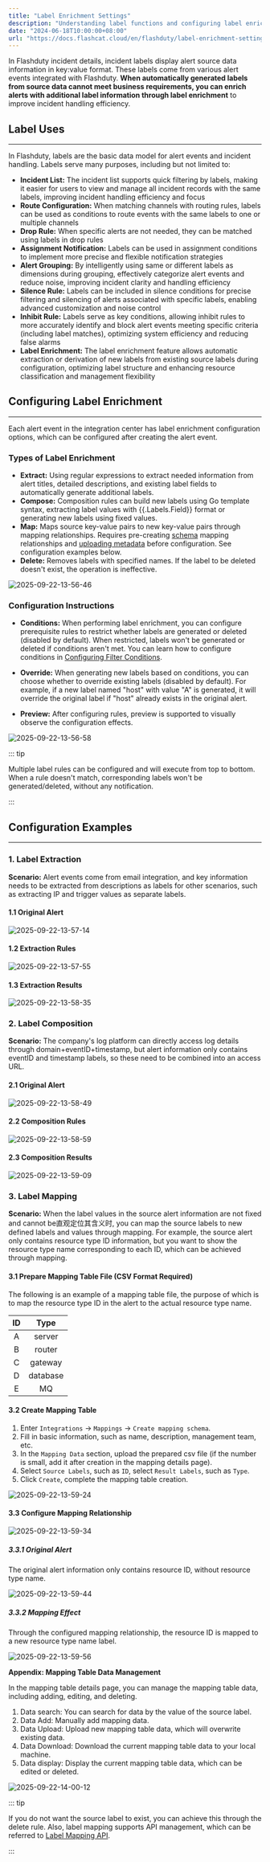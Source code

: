 ```yaml
---
title: "Label Enrichment Settings"
description: "Understanding label functions and configuring label enrichment"
date: "2024-06-18T10:00:00+08:00"
url: "https://docs.flashcat.cloud/en/flashduty/label-enrichment-settings"
---
```


In Flashduty incident details, incident labels display alert source data information in key:value format. These labels come from various alert events integrated with Flashduty. **When automatically generated labels from source data cannot meet business requirements, you can enrich alerts with additional label information through label enrichment** to improve incident handling efficiency.

<!-- Video Guide 
## Video Guide
---
<Video src="https://download.flashcat.cloud/flashduty/video/label-enrichment.mp4"></Video>
-->

## Label Uses
---
In Flashduty, labels are the basic data model for alert events and incident handling. Labels serve many purposes, including but not limited to:

- **Incident List:** The incident list supports quick filtering by labels, making it easier for users to view and manage all incident records with the same labels, improving incident handling efficiency and focus
- **Route Configuration:** When matching channels with routing rules, labels can be used as conditions to route events with the same labels to one or multiple channels
- **Drop Rule:** When specific alerts are not needed, they can be matched using labels in drop rules
- **Assignment Notification:** Labels can be used in assignment conditions to implement more precise and flexible notification strategies
- **Alert Grouping:** By intelligently using same or different labels as dimensions during grouping, effectively categorize alert events and reduce noise, improving incident clarity and handling efficiency
- **Silence Rule:** Labels can be included in silence conditions for precise filtering and silencing of alerts associated with specific labels, enabling advanced customization and noise control
- **Inhibit Rule:** Labels serve as key conditions, allowing inhibit rules to more accurately identify and block alert events meeting specific criteria (including label matches), optimizing system efficiency and reducing false alarms
- **Label Enrichment:** The label enrichment feature allows automatic extraction or derivation of new labels from existing source labels during configuration, optimizing label structure and enhancing resource classification and management flexibility

## Configuring Label Enrichment
---
Each alert event in the integration center has label enrichment configuration options, which can be configured after creating the alert event.

### Types of Label Enrichment
- **Extract:** Using regular expressions to extract needed information from alert titles, detailed descriptions, and existing label fields to automatically generate additional labels.
- **Compose:** Composition rules can build new labels using Go template syntax, extracting label values with {{.Labels.Field}} format or generating new labels using fixed values.
- **Map:** Maps source key-value pairs to new key-value pairs through mapping relationships. Requires pre-creating [schema](https://developer-en.flashcat.cloud/api-142409927) mapping relationships and [uploading metadata](https://developer-en.flashcat.cloud/api-145679479) before configuration. See configuration examples below.
- **Delete:** Removes labels with specified names. If the label to be deleted doesn't exist, the operation is ineffective.

![2025-09-22-13-56-46](https://docs-cdn.flashcat.cloud/images/png/51492ca5b84e5f84f1b90c0c7c13800a.png)

### Configuration Instructions

- **Conditions:** When performing label enrichment, you can configure prerequisite rules to restrict whether labels are generated or deleted (disabled by default). When restricted, labels won't be generated or deleted if conditions aren't met. You can learn how to configure conditions in [Configuring Filter Conditions](https://docs.flashcat.cloud/en/flashduty/how-to-filter).
- **Override:** When generating new labels based on conditions, you can choose whether to override existing labels (disabled by default). For example, if a new label named "host" with value "A" is generated, it will override the original label if "host" already exists in the original alert.

- **Preview:** After configuring rules, preview is supported to visually observe the configuration effects.

![2025-09-22-13-56-58](https://docs-cdn.flashcat.cloud/images/png/6fa03d7c78466963982326fd331ca08f.png)

::: tip

Multiple label rules can be configured and will execute from top to bottom. When a rule doesn't match, corresponding labels won't be generated/deleted, without any notification.

:::

## Configuration Examples
---
### 1. **Label Extraction**
**Scenario:** Alert events come from email integration, and key information needs to be extracted from descriptions as labels for other scenarios, such as extracting IP and trigger values as separate labels.
#### 1.1 Original Alert

![2025-09-22-13-57-14](https://docs-cdn.flashcat.cloud/images/png/4a335b5d80a1b5a8ea9460668f2a25d7.png)

#### 1.2 Extraction Rules

![2025-09-22-13-57-55](https://docs-cdn.flashcat.cloud/images/png/eaebc7f494e5b0e955fb381813bace74.png)

#### 1.3 Extraction Results
![2025-09-22-13-58-35](https://docs-cdn.flashcat.cloud/images/png/33b3f01f2cc7f8b323765b0ed3ee7578.png)

### 2. **Label Composition**
**Scenario:** The company's log platform can directly access log details through domain+eventID+timestamp, but alert information only contains eventID and timestamp labels, so these need to be combined into an access URL.
#### 2.1 Original Alert
![2025-09-22-13-58-49](https://docs-cdn.flashcat.cloud/images/png/7b8eccb938993d2867bf3f7860b0788f.png)

#### 2.2 Composition Rules

![2025-09-22-13-58-59](https://docs-cdn.flashcat.cloud/images/png/ea29da12647637b5f46667d8205f65b2.png)

#### 2.3 Composition Results

![2025-09-22-13-59-09](https://docs-cdn.flashcat.cloud/images/png/7f6cf27203660cbd11ae737ed58a52a4.png)

### 3. **Label Mapping** 
**Scenario:** When the label values in the source alert information are not fixed and cannot be直观定位其含义时, you can map the source labels to new defined labels and values through mapping. For example, the source alert only contains resource type ID information, but you want to show the resource type name corresponding to each ID, which can be achieved through mapping.

#### 3.1 Prepare Mapping Table File (CSV Format Required)
The following is an example of a mapping table file, the purpose of which is to map the resource type ID in the alert to the actual resource type name.

| ID | Type |
| :---: | :---: |
| A | server |
| B | router |
| C | gateway |
| D | database |
| E | MQ |

#### 3.2 Create Mapping Table
1. Enter `Integrations` -> `Mappings` -> `Create mapping schema`.
2. Fill in basic information, such as name, description, management team, etc.
3. In the `Mapping Data` section, upload the prepared csv file (if the number is small, add it after creation in the mapping details page).
4. Select `Source Labels`, such as `ID`, select `Result Labels`, such as `Type`.
5. Click `Create`, complete the mapping table creation.

![2025-09-22-13-59-24](https://docs-cdn.flashcat.cloud/images/png/8b02d953e64f45002329738f58dcf79a.png)

#### 3.3 Configure Mapping Relationship

![2025-09-22-13-59-34](https://docs-cdn.flashcat.cloud/images/png/d71ee3d800e4bc0ee6ee23869ee48134.png)

##### 3.3.1 Original Alert
The original alert information only contains resource ID, without resource type name.

![2025-09-22-13-59-44](https://docs-cdn.flashcat.cloud/images/png/c5e636c149f7125c0bde7e479414e130.png)

##### 3.3.2 Mapping Effect
Through the configured mapping relationship, the resource ID is mapped to a new resource type name label.

![2025-09-22-13-59-56](https://docs-cdn.flashcat.cloud/images/png/8f93f6ae82e76e79196b5bf488663fe8.png)

**Appendix: Mapping Table Data Management**

In the mapping table details page, you can manage the mapping table data, including adding, editing, and deleting.
1. Data search: You can search for data by the value of the source label.
2. Data Add: Manually add mapping data.
3. Data Upload: Upload new mapping table data, which will overwrite existing data.
4. Data Download: Download the current mapping table data to your local machine.
5. Data display: Display the current mapping table data, which can be edited or deleted.

![2025-09-22-14-00-12](https://docs-cdn.flashcat.cloud/images/png/00f5000128636f02ffabfc902e016d4d.png)


::: tip

If you do not want the source label to exist, you can achieve this through the delete rule. Also, label mapping supports API management, which can be referred to [Label Mapping API](https://developer-en.flashcat.cloud/api-142429470).

:::